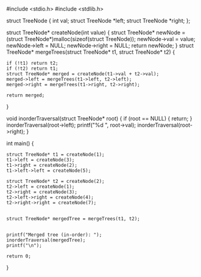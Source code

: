 #include <stdio.h>
#include <stdlib.h>


struct TreeNode {
    int val;
    struct TreeNode *left;
    struct TreeNode *right;
};

struct TreeNode* createNode(int value) {
    struct TreeNode* newNode = (struct TreeNode*)malloc(sizeof(struct TreeNode));
    newNode->val = value;
    newNode->left = NULL;
    newNode->right = NULL;
    return newNode;
}
struct TreeNode* mergeTrees(struct TreeNode* t1, struct TreeNode* t2) {
   
    if (!t1) return t2;
    if (!t2) return t1;
    struct TreeNode* merged = createNode(t1->val + t2->val);
    merged->left = mergeTrees(t1->left, t2->left);
    merged->right = mergeTrees(t1->right, t2->right);

    return merged;
}


void inorderTraversal(struct TreeNode* root) {
    if (root == NULL) {
        return;
    }
    inorderTraversal(root->left);
    printf("%d ", root->val);
    inorderTraversal(root->right);
}


int main() {
    
    struct TreeNode* t1 = createNode(1);
    t1->left = createNode(3);
    t1->right = createNode(2);
    t1->left->left = createNode(5);

    struct TreeNode* t2 = createNode(2);
    t2->left = createNode(1);
    t2->right = createNode(3);
    t2->left->right = createNode(4);
    t2->right->right = createNode(7);

  
    struct TreeNode* mergedTree = mergeTrees(t1, t2);

   
    printf("Merged tree (in-order): ");
    inorderTraversal(mergedTree);
    printf("\n");

    return 0;
}
